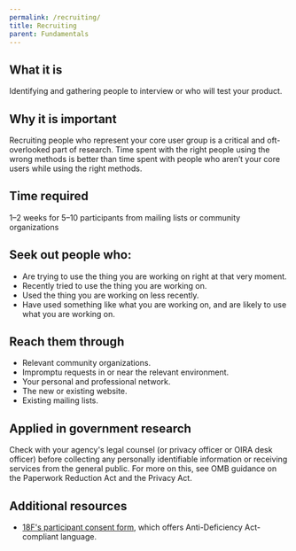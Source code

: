```yaml
---
permalink: /recruiting/
title: Recruiting
parent: Fundamentals
---
```


## What it is

Identifying and gathering people to interview or who will test your product.

## Why it is important

Recruiting people who represent your core user group is a critical and oft-overlooked part of research. Time spent with the right people using the wrong methods is better than time spent with people who aren’t your core users while using the right methods.

## Time required

1–2 weeks for 5–10 participants from mailing lists or community organizations

## Seek out people who:

- Are trying to use the thing you are working on right at that very moment.
- Recently tried to use the thing you are working on.
- Used the thing you are working on less recently.
- Have used something like what you are working on, and are likely to use what you are working on.

## Reach them through

- Relevant community organizations.
- Impromptu requests in or near the relevant environment.
- Your personal and professional network.
- The new or existing website.
- Existing mailing lists.

## Applied in government research

Check with your agency's legal counsel (or privacy officer or OIRA desk officer) before collecting any personally identifiable information or receiving services from the general public. For more on this, see OMB guidance on the Paperwork Reduction Act and the Privacy Act.

## Additional resources

- [18F's participant consent form](../assets/downloads/18FResearchParticipantConsentForm.docx), which offers Anti-Deficiency Act-compliant language.
